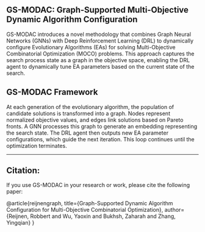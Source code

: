 ## GS-MODAC: Graph-Supported Multi-Objective Dynamic Algorithm Configuration

GS-MODAC introduces a novel methodology that combines Graph Neural Networks (GNNs) with Deep Reinforcement Learning (DRL) to dynamically configure Evolutionary Algorithms (EAs) for solving Multi-Objective Combinatorial Optimization (MOCO) problems. This approach captures the search process state as a graph in the objective space, enabling the DRL agent to dynamically tune EA parameters based on the current state of the search.


## GS-MODAC Framework

At each generation of the evolutionary algorithm, the population of candidate solutions is transformed into a graph. Nodes represent normalized objective values, and edges link solutions based on Pareto fronts. A GNN processes this graph to generate an embedding representing the search state. The DRL agent then outputs new EA parameter configurations, which guide the next iteration. This loop continues until the optimization terminates.



---

## Citation:

If you use GS-MODAC in your research or work, please cite the following paper:

@article{reijnengraph,
  title={Graph-Supported Dynamic Algorithm Configuration for Multi-Objective Combinatorial Optimization},
  author={Reijnen, Robbert and Wu, Yaoxin and Bukhsh, Zaharah and Zhang, Yingqian}
}